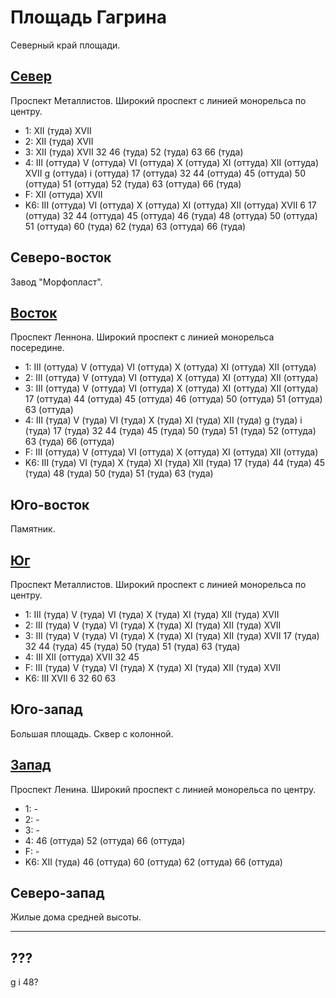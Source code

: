 # Площадь Гагрина

Северный край площади.

## [Север](./500085.md)

Проспект Металлистов.
Широкий проспект с линией монорельса по центру.

* 1:    XII (туда)      XVII
* 2:    XII (туда)      XVII
* 3:    XII (туда)      XVII
        32  46 (туда)   52 (туда)       63      66 (туда)
* 4:    III (оттуда)    V (оттуда)      VI (оттуда)     X (оттуда)      XI (оттуда)
        XII (оттуда)    XVII            g (оттуда)      i (оттуда)
        17 (оттуда)     32      44 (оттуда)     45 (оттуда)     50 (оттуда)
        51 (оттуда)     52 (туда)       63 (оттуда)     66 (туда)
* F:    XII (оттуда)    XVII
* K6:   III (оттуда)    VI (оттуда) X (оттуда)  XI (оттуда) XII (оттуда)    XVII
        6   17 (оттуда) 32  44 (оттуда) 45 (оттуда)
        46 (туда)   48 (оттуда) 50 (оттуда) 51 (оттуда) 60 (туда)
        62 (туда)   63 (оттуда) 66 (туда)

## Северо-восток

Завод "Морфопласт".

## [Восток](./510090.md)

Проспект Леннона.
Широкий проспект с линией монорельса посередине.

* 1:    III (оттуда)    V (оттуда)      VI (оттуда)     X (оттуда)      XI (оттуда)
        XII (оттуда)
* 2:    III (оттуда)    V (оттуда)      VI (оттуда)     X (оттуда)      XI (оттуда)
        XII (оттуда)
* 3:    III (оттуда)    V (оттуда)      VI (оттуда)     X (оттуда)      XI (оттуда)
        XII (оттуда)
        17 (оттуда)     44 (оттуда)     45 (оттуда)     46 (оттуда)     50 (оттуда)
        51 (оттуда)     63 (оттуда)
* 4:    III (туда)      V (туда)        VI (туда)       X (туда)        XI (туда)
        XII (туда)      g (туда)        i (туда)
        17 (туда)       32      44 (туда)       45 (туда)       50 (туда)
        51 (туда)       52 (оттуда)     63 (туда)       66 (оттуда)
* F:    III (оттуда)    V (оттуда)      VI (оттуда)     X (оттуда)
        XI (оттуда)     XII (оттуда)
* K6:   III (туда)  VI (туда)   X (туда)    XI (туда)   XII (туда)
        17 (туда)   44 (туда)   45 (туда)   48 (туда)   50 (туда)   51 (туда)   63 (туда)

## Юго-восток

Памятник.

## [Юг](./500100.md)

Проспект Металлистов.
Широкий проспект с линией монорельса по центру.

* 1:    III (туда)      V (туда)        VI (туда)       X (туда)        XI (туда)
        XII (туда)      XVII
* 2:    III (туда)      V (туда)        VI (туда)       X (туда)        XI (туда)
        XII (туда)      XVII
* 3:    III (туда)      V (туда)        VI (туда)       X (туда)        XI (туда)
        XII (туда)      XVII
        17 (туда)       32      44 (туда)       45 (туда)       50 (туда)
        51 (туда)       63 (туда)
* 4:    III     XII (оттуда)    XVII
        32      45
* F:    III (туда)      V (туда)        VI (туда)       X (туда)
        XI (туда)       XII (туда)      XVII
* K6:   III XVII
        6   32  60  63

## Юго-запад

Большая площадь.
Сквер с колонной.

## [Запад](./490090.md)

Проспект Ленина.
Широкий проспект с линией монорельса по центру.

* 1:    -
* 2:    -
* 3:    -
* 4:    46 (оттуда)     52 (оттуда)     66 (оттуда)
* F:    -
* K6:   XII (туда)
        46 (оттуда) 60 (оттуда) 62 (оттуда) 66 (оттуда)

## Северо-запад

Жилые дома средней высоты.

----

## ???

g   i
48?
